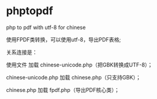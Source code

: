 # phptopdf
php to pdf with utf-8 for chinese

使用FPDF类转换，可以使用utf-8，导出PDF表格;

关系连接是：

使用文件 加载 chinese-unicode.php（把GBK转换成UTF-8）；

chinese-unicode.php 加载  chinese.php（只支持GBK）；

chinese.php 加载 fpdf.php（导出PDF核心类）；



